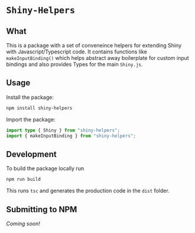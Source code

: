 # `Shiny-Helpers`

## What

This is a package with a set of conveneince helpers for extending Shiny with Javascript/Typescript code. It contains functions like `makeInputBinding()` which helps abstract away boilerplate for custom input bindings and also provides Types for the main `Shiny.js`.

## Usage

Install the package:

```bash
npm install shiny-helpers
```

Import the package:

```typescript
import type { Shiny } from "shiny-helpers";
import { makeInputBinding } from "shiny-helpers";
```

## Development

To build the package locally run

```bash
npm run build
```

This runs `tsc` and generates the production code in the `dist` folder.

## Submitting to NPM

_Coming soon!_
